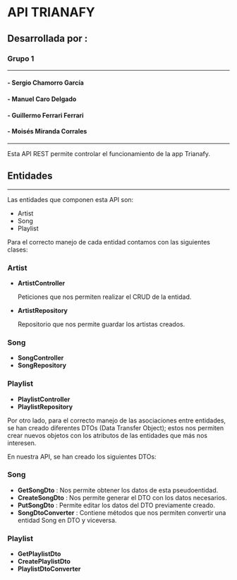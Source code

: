 # **API TRIANAFY**

## Desarrollada por :

### Grupo 1
***
#### - Sergio Chamorro García
#### - Manuel Caro Delgado
#### - Guillermo Ferrari Ferrari
#### - Moisés Miranda Corrales
***

Esta API REST permite controlar el funcionamiento de la app Trianafy.

## Entidades
***
Las entidades que componen esta API son:

- Artist
- Song
- Playlist

Para el correcto manejo de cada entidad contamos con las siguientes clases:

### Artist

- **ArtistController**

    Peticiones que nos permiten realizar el CRUD de la entidad.

- **ArtistRepository**

    Repositorio que nos permite guardar los artistas creados.

### Song

- **SongController**
- **SongRepository**

### Playlist

- **PlaylistController**
- **PlaylistRepository**

Por otro lado, para el correcto manejo de las asociaciones entre entidades, se han creado diferentes DTOs (Data Transfer Object); estos nos permiten crear nuevos objetos con los atributos de las entidades que más nos interesen.

En nuestra API, se han creado los siguientes DTOs:

### Song

- **GetSongDto** : Nos permite obtener los datos de esta pseudoentidad.
- **CreateSongDto** : Nos permite generar el DTO con los datos necesarios.
- **PutSongDto** : Permite editar los datos del DTO previamente creado.
- **SongDtoConverter** : Contiene métodos que nos permiten convertir una entidad Song en DTO y viceversa.

### Playlist

- **GetPlaylistDto**
- **CreatePlaylistDto**
- **PlaylistDtoConverter**

